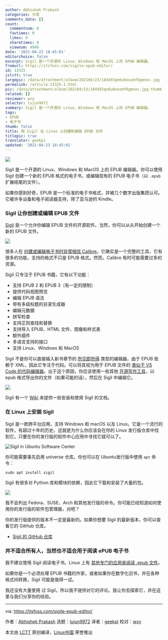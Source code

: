 ```yaml
---
author: Abhishek Prakash
categories: 分享
comments_data: []
count:
  commentnum: 0
  favtimes: 0
  likes: 0
  sharetimes: 0
  viewnum: 4940
date: '2021-04-23 18:45:01'
editorchoice: false
excerpt: Sigil 是一个开源的 Linux、Windows 和 MacOS 上的 EPUB 编辑器。
fromurl: https://itsfoss.com/sigile-epub-editor/
id: 13325
islctt: true
largepic: /data/attachment/album/202104/23/184455qn6u6oozmf6gmnec.jpg
permalink: /article-13325-1.html
pic: /data/attachment/album/202104/23/184455qn6u6oozmf6gmnec.jpg.thumb.jpg
related: []
reviewer: wxy
selector: lujun9972
summary: Sigil 是一个开源的 Linux、Windows 和 MacOS 上的 EPUB 编辑器。
tags:
- EPUB
- 电子书
thumb: false
title: 用 Sigil 在 Linux 上创建和编辑 EPUB 文件
titlepic: true
translator: geekpi
updated: '2021-04-23 18:45:01'
---
```


![](/data/attachment/album/202104/23/184455qn6u6oozmf6gmnec.jpg)


Sigil 是一个开源的 Linux、Windows 和 MacOS 上的 EPUB 编辑器。你可以使用 Sigil 创建一个新的 EPUB 格式的电子书，或编辑现有的 EPUB 电子书（以 `.epub` 扩展结尾的文件）。


如果你感到好奇，EPUB 是一个标准的电子书格式，并被几个数字出版集团认可。它被许多设备和电子阅读器支持，除了亚马逊的 Kindle。


### Sigil 让你创建或编辑 EPUB 文件


[Sigil](https://sigil-ebook.com/) 是一个允许你编辑 EPUB 文件的开源软件。当然，你可以从头开始创建一个新的 EPUB 文件。


![](/data/attachment/album/202104/23/184502wwhc6yew7xlzc6y3.png)


很多人在 [创建或编辑电子书时非常相信 Calibre](https://itsfoss.com/create-ebook-calibre-linux/)。它确实是一个完整的工具，它有很多的功能，支持的格式不只是 EPUB 格式。然而，Calibre 有时可能需要过多的资源。


Sigil 只专注于 EPUB 书籍，它有以下功能：


* 支持 EPUB 2 和 EPUB 3（有一定的限制）
* 提供代码视图预览
* 编辑 EPUB 语法
* 带有多级标题的目录生成器
* 编辑元数据
* 拼写检查
* 支持正则查找和替换
* 支持导入 EPUB、HTML 文件、图像和样式表
* 额外插件
* 多语言支持的接口
* 支持 Linux、Windows 和 MacOS


Sigil 不是你可以直接输入新书章节的 [所见即所得](https://www.computerhope.com/jargon/w/wysiwyg.htm) 类型的编辑器。由于 EPUB 依赖于 XML，因此它专注于代码。可以将其视为用于 EPUB 文件的 [类似于 VS Code 的代码编辑器](https://itsfoss.com/best-modern-open-source-code-editors-for-linux/)。出于这个原因，你应该使用一些其他 [开源写作工具](https://itsfoss.com/open-source-tools-writers/)，以 epub 格式导出你的文件（如果可能的话），然后在 Sigil 中编辑它。


![](/data/attachment/album/202104/23/184504y3tupvm8hzhoa5a8.png)


Sigil 有一个 [Wiki](https://github.com/Sigil-Ebook/Sigil/wiki) 来提供一些安装和使用 Sigil 的文档。


### 在 Linux 上安装 Sigil


Sigil 是一款跨平台应用，支持 Windows 和 macOS 以及 Linux。它是一个流行的软件，有超过十年的历史。这就是为什么你应该会在你的 Linux 发行版仓库中找到它。只要在你的发行版的软件中心应用中寻找它就可以了。


![Sigil in Ubuntu Software Center](/data/attachment/album/202104/23/184504agu80rlgzudnfz0z.png)


你可能需要事先启用 universe 仓库。你也可以在 Ubuntu发行版中使用 `apt` 命令：



```
sudo apt install sigil

```

Sigil 有很多对 Python 库和模块的依赖，因此它下载和安装了大量的包。


![](/data/attachment/album/202104/23/184505a2r45r1u27rolrb2.png)


我不会列出 Fedora、SUSE、Arch 和其他发行版的命令。你可能已经知道如何使用你的发行版的软件包管理器，对吧？


你的发行版提供的版本不一定是最新的。如果你想要 Sigil 的最新版本，你可以查看它的 GitHub 仓库。


* [Sigil 的 GitHub 仓库](https://github.com/Sigil-Ebook/Sigil)


### 并不适合所有人，当然也不适合用于阅读 ePUB 电子书


我不建议使用 Sigil 阅读电子书。Linux 上有 [其他专门的应用来阅读 .epub 文件](https://itsfoss.com/open-epub-books-ubuntu-linux/)。


如果你是一个必须处理 EPUB 书籍的作家，或者如果你在数字化旧书，并在各种格式间转换，Sigil 可能是值得一试。


我还没有大量使用 过 Sigil，所以我不提供对它的评论。我让你去探索它，并在这里与我们分享你的经验。




---


via: <https://itsfoss.com/sigile-epub-editor/>


作者：[Abhishek Prakash](https://itsfoss.com/author/abhishek/) 选题：[lujun9972](https://github.com/lujun9972) 译者：[geekpi](https://github.com/geekpi) 校对：[wxy](https://github.com/wxy)


本文由 [LCTT](https://github.com/LCTT/TranslateProject) 原创编译，[Linux中国](https://linux.cn/) 荣誉推出